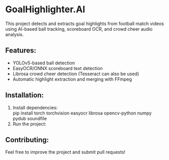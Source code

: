 # GoalHighlighter.AI
This project detects and extracts goal highlights from football match videos using AI-based ball tracking, scoreboard OCR, and crowd cheer audio analysis.

## Features:
- YOLOv5-based ball detection
- EasyOCR/ONNX scoreboard text detection
- Librosa crowd cheer detection (Tesseract can also be used)
- Automatic highlight extraction and merging with FFmpeg

## Installation:
1. Install dependencies:  
pip install torch torchvision easyocr librosa opencv-python numpy pydub soundfile
2. Run the project:  

## Contributing:
Feel free to improve the project and submit pull requests!
